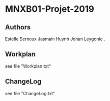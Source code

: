 # MNXB01-Projet-2019

## Authors

Estelle Sernoux
Jasmain Huynh
Johan Leygonie
.

## Workplan

see file "Workplan.txt"

## ChangeLog

see file "ChangeLog.txt"
